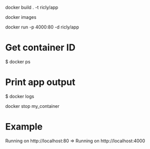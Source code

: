  
docker build . -t ricly/app

docker images

docker run -p 4000:80 -d ricly/app


 # Get container ID
$ docker ps

# Print app output
$ docker logs <container id>

docker stop my_container
# Example
Running on http://localhost:80
=> Running on http://localhost:4000

 